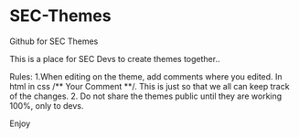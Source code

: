 SEC-Themes
==========

Github for SEC Themes

This is a place for SEC Devs to create themes together..

Rules:
1.When editing on the theme, add comments where you edited. In html <!-- Your comment--> in css /** Your Comment **/.
  This is just so that we all can keep track of the changes. 
2. Do not share the themes public until they are working 100%, only to devs. 

Enjoy
